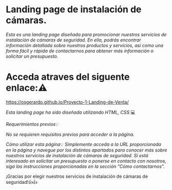 # Landing page de instalación de cámaras.
*Esta es una landing page diseñada para promocionar nuestros servicios de instalación de cámaras de seguridad. En ella, podrás encontrar información detallada sobre nuestros productos y servicios, así como una forma fácil y rápida de contactarnos para obtener más información o solicitar un presupuesto.*

# Acceda atraves del siguente enlace::warning:
https://osgerardo.github.io/Proyecto-1-Landing-de-Venta/

*Esta landing page ha sido diseñada utilizando HTML, CSS.*:computer:

*Requerimientos previos*:bulb:

*No se requieren requisitos previos para acceder a la página.*

*Cómo utilizar esta página*:bulb:
*Simplemente acceda a la URL proporcionada en la página y navegue por los distintos apartados para conocer* *más sobre nuestros servicios de instalación de cámaras de seguridad. Si está interesado en solicitar un* *presupuesto o ponerse en contacto con nosotros, siga las instrucciones proporcionadas en la sección "Cómo* *contactarnos".*

¡Gracias por elegir nuestros servicios de instalación de cámaras de seguridad!:thumbsup::thumbsup:




